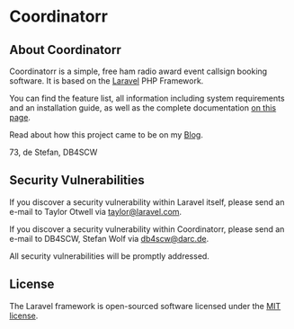 # Coordinatorr

## About Coordinatorr

Coordinatorr is a simple, free ham radio award event callsign booking software. It is based on the [Laravel](https://laravel.com) PHP Framework.

You can find the feature list, all information including system requirements and an installation guide, as well as the complete documentation [on this page](https://hamawardz.de).

Read about how this project came to be on my [Blog](https://www.db4scw.de/introducing-eventcoordinatorr/).

73, de Stefan, DB4SCW

## Security Vulnerabilities

If you discover a security vulnerability within Laravel itself, please send an e-mail to Taylor Otwell via [taylor@laravel.com](mailto:taylor@laravel.com). 

If you discover a security vulnerability within Coordinatorr, please send an e-mail to DB4SCW, Stefan Wolf via [db4scw@darc.de](mailto:db4scw@darc.de). 

All security vulnerabilities will be promptly addressed.

## License

The Laravel framework is open-sourced software licensed under the [MIT license](https://opensource.org/licenses/MIT).
